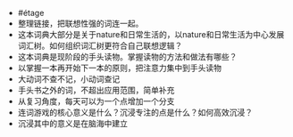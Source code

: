 - #étage
- 整理链接，把联想性强的词连一起。
- 这本词典大部分是关于nature和日常生活的，以nature和日常生活为中心发展词汇树。如何组织词汇树更符合自己联想逻辑？
- 这本词典是现阶段的手头读物。掌握读物的方法和做法有哪些？
- 以掌握一本再开始下一本的原则，把注意力集中到手头读物
- 大动词不查不记，小动词查记
- 手头书之外的词，不超出应用范围，简单补充
- 从复习角度，每天可以为一个点增加一个分支
- 连词游戏的核心意义是什么？沉浸专注的点是什么？如何高效沉浸？
- 沉浸其中的意义是在脑海中建立